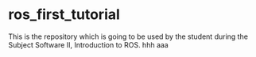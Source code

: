 # ros_first_tutorial
This is the repository which is going to be used by the student during the Subject Software II, Introduction to ROS.
hhh
aaa